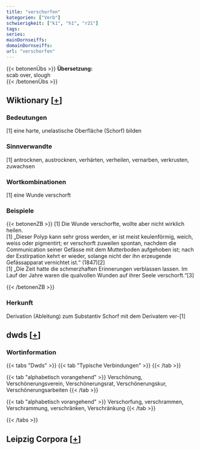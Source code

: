 ```yaml
---
title: "verschorfen"
kategorien: ["Verb"]
schwierigkeit: ["k1", "h1", "r21"]
tags:
series:
mainDornseiffs:
domainDornseiffs:
url: "verschorfen"
---
```


{{< betonenÜbs >}}
**Übersetzung:**  
scab over, slough  
{{< /betonenÜbs >}}

## Wiktionary [[+](https://de.wiktionary.org/wiki/verschorfen)]

### Bedeutungen
[1] eine harte, unelastische Oberfläche (Schorf) bilden  

### Sinnverwandte
[1] antrocknen, austrocknen, verhärten, verheilen, vernarben, verkrusten, zuwachsen  

### Wortkombinationen
[1] eine Wunde verschorft  

### Beispiele
{{< betonenZB >}}
[1] Die Wunde verschorfte, wollte aber nicht wirklich heilen.  
[1] „Dieser Polyp kann sehr gross werden, er ist meist keulenförmig, weich, weiss oder pigmentirt; er verschorft zuweilen spontan, nachdem die Communication seiner Gefässe mit dem Mutterboden aufgehoben ist; nach der Exstirpation kehrt er wieder, solange nicht der ihn erzeugende Gefässapparat vernichtet ist.“ (1847)[2]  
[1] „Die Zeit hatte die schmerzhaften Erinnerungen verblassen lassen. Im Lauf der Jahre waren die qualvollen Wunden auf ihrer Seele verschorft.“[3]  

{{< /betonenZB >}}
### Herkunft
Derivation (Ableitung) zum Substantiv Schorf mit dem Derivatem ver-[1]  



## dwds [[+](https://www.dwds.de/wb/verschorfen)]

### Wortinformation
{{< tabs "Dwds" >}}
{{< tab "Typische Verbindungen" >}}
{{< /tab >}}

{{< tab "alphabetisch vorangehend" >}}
Verschönung, Verschönerungsverein, Verschönerungsrat, Verschönerungskur, Verschönerungsarbeiten
{{< /tab >}}

{{< tab "alphabetisch vorangehend" >}}
Verschorfung, verschrammen, Verschrammung, verschränken, Verschränkung
{{< /tab >}}

{{< /tabs >}}

## Leipzig Corpora [[+](https://corpora.uni-leipzig.de/en/res?word=verschorfen&corpusId=deu_newscrawl-public_2018)]

